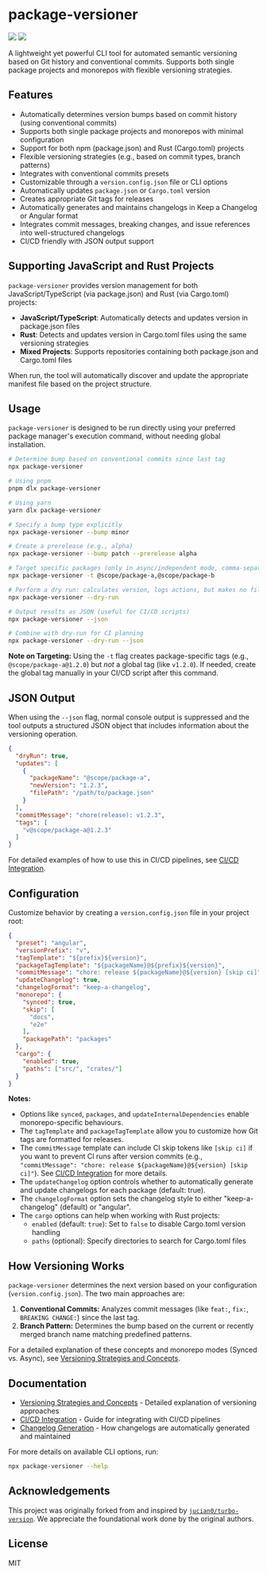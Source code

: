# package-versioner


<a href="https://www.npmjs.com/package/package-versioner" alt="NPM Version">
  <img src="https://img.shields.io/npm/v/package-versioner" /></a>
<a href="https://www.npmjs.com/package/package-versioner" alt="NPM Downloads">
  <img src="https://img.shields.io/npm/dw/package-versioner" /></a>

A lightweight yet powerful CLI tool for automated semantic versioning based on Git history and conventional commits. Supports both single package projects and monorepos with flexible versioning strategies.

## Features

- Automatically determines version bumps based on commit history (using conventional commits)
- Supports both single package projects and monorepos with minimal configuration
- Support for both npm (package.json) and Rust (Cargo.toml) projects
- Flexible versioning strategies (e.g., based on commit types, branch patterns)
- Integrates with conventional commits presets
- Customizable through a `version.config.json` file or CLI options
- Automatically updates `package.json` or `Cargo.toml` version
- Creates appropriate Git tags for releases
- Automatically generates and maintains changelogs in Keep a Changelog or Angular format
- Integrates commit messages, breaking changes, and issue references into well-structured changelogs
- CI/CD friendly with JSON output support

## Supporting JavaScript and Rust Projects

`package-versioner` provides version management for both JavaScript/TypeScript (via package.json) and Rust (via Cargo.toml) projects:

- **JavaScript/TypeScript**: Automatically detects and updates version in package.json files
- **Rust**: Detects and updates version in Cargo.toml files using the same versioning strategies
- **Mixed Projects**: Supports repositories containing both package.json and Cargo.toml files

When run, the tool will automatically discover and update the appropriate manifest file based on the project structure.

## Usage

`package-versioner` is designed to be run directly using your preferred package manager's execution command, without needing global installation.

```bash
# Determine bump based on conventional commits since last tag
npx package-versioner

# Using pnpm
pnpm dlx package-versioner

# Using yarn
yarn dlx package-versioner

# Specify a bump type explicitly
npx package-versioner --bump minor

# Create a prerelease (e.g., alpha)
npx package-versioner --bump patch --prerelease alpha

# Target specific packages (only in async/independent mode, comma-separated)
npx package-versioner -t @scope/package-a,@scope/package-b

# Perform a dry run: calculates version, logs actions, but makes no file changes or Git commits/tags
npx package-versioner --dry-run

# Output results as JSON (useful for CI/CD scripts)
npx package-versioner --json

# Combine with dry-run for CI planning
npx package-versioner --dry-run --json
```

**Note on Targeting:** Using the `-t` flag creates package-specific tags (e.g., `@scope/package-a@1.2.0`) but *not* a global tag (like `v1.2.0`). If needed, create the global tag manually in your CI/CD script after this command.

## JSON Output

When using the `--json` flag, normal console output is suppressed and the tool outputs a structured JSON object that includes information about the versioning operation.

```json
{
  "dryRun": true,
  "updates": [
    {
      "packageName": "@scope/package-a",
      "newVersion": "1.2.3",
      "filePath": "/path/to/package.json"
    }
  ],
  "commitMessage": "chore(release): v1.2.3",
  "tags": [
    "v@scope/package-a@1.2.3"
  ]
}
```

For detailed examples of how to use this in CI/CD pipelines, see [CI/CD Integration](./docs/CI_CD_INTEGRATION.md).

## Configuration

Customize behavior by creating a `version.config.json` file in your project root:

```json
{
  "preset": "angular",
  "versionPrefix": "v",
  "tagTemplate": "${prefix}${version}",
  "packageTagTemplate": "${packageName}@${prefix}${version}",
  "commitMessage": "chore: release ${packageName}@${version} [skip ci]",
  "updateChangelog": true,
  "changelogFormat": "keep-a-changelog",
  "monorepo": {
    "synced": true,
    "skip": [
      "docs",
      "e2e"
    ],
    "packagePath": "packages"
  },
  "cargo": {
    "enabled": true,
    "paths": ["src/", "crates/"]
  }
}
```

**Notes:** 
- Options like `synced`, `packages`, and `updateInternalDependencies` enable monorepo-specific behaviours.
- The `tagTemplate` and `packageTagTemplate` allow you to customize how Git tags are formatted for releases.
- The `commitMessage` template can include CI skip tokens like `[skip ci]` if you want to prevent CI runs after version commits (e.g., `"commitMessage": "chore: release ${packageName}@${version} [skip ci]"`). See [CI/CD Integration](./docs/CI_CD_INTEGRATION.md) for more details.
- The `updateChangelog` option controls whether to automatically generate and update changelogs for each package (default: true).
- The `changelogFormat` option sets the changelog style to either "keep-a-changelog" (default) or "angular".
- The `cargo` options can help when working with Rust projects:
  - `enabled` (default: `true`): Set to `false` to disable Cargo.toml version handling
  - `paths` (optional): Specify directories to search for Cargo.toml files

## How Versioning Works

`package-versioner` determines the next version based on your configuration (`version.config.json`). The two main approaches are:

1.  **Conventional Commits:** Analyzes commit messages (like `feat:`, `fix:`, `BREAKING CHANGE:`) since the last tag.
2.  **Branch Pattern:** Determines the bump based on the current or recently merged branch name matching predefined patterns.

For a detailed explanation of these concepts and monorepo modes (Synced vs. Async), see [Versioning Strategies and Concepts](./docs/versioning.md).

## Documentation

- [Versioning Strategies and Concepts](./docs/versioning.md) - Detailed explanation of versioning approaches
- [CI/CD Integration](./docs/ci_cd_integration.md) - Guide for integrating with CI/CD pipelines
- [Changelog Generation](./docs/changelogs.md) - How changelogs are automatically generated and maintained

For more details on available CLI options, run:

```bash
npx package-versioner --help
```

## Acknowledgements

This project was originally forked from and inspired by [`jucian0/turbo-version`](https://github.com/jucian0/turbo-version). We appreciate the foundational work done by the original authors.

## License

MIT
